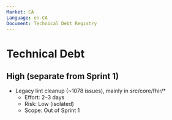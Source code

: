 ```yaml
---
Market: CA
Language: en-CA
Document: Technical Debt Registry
---
```


# Technical Debt

## High (separate from Sprint 1)
- Legacy lint cleanup (~1078 issues), mainly in src/core/fhir/*
  - Effort: 2–3 days
  - Risk: Low (isolated)
  - Scope: Out of Sprint 1
